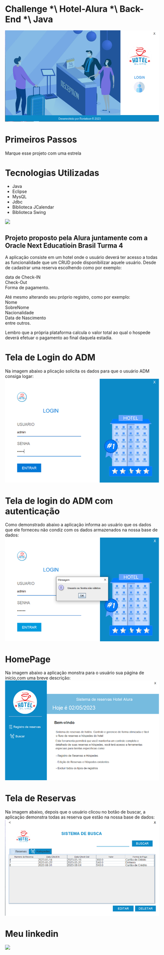 # Challenge *\ Hotel-Alura *\ Back-End *\ Java
![Tela Inicial](https://github.com/Roni-Braga/Challenge_Hotel_Alura/blob/main/img/Home.png)
# Primeiros Passos
Marque esse projeto com uma estrela
# Tecnologias Utilizadas
<ul>
  <li>Java</li>
  <li>Eclipse</li>
  <li>MysQL</li>
  <li>Jdbc</li>
  <li>Biblioteca JCalendar</li>
  <li>Biblioteca Swing</li>
</ul>  
<p>
<img src="http://img.shields.io/static/v1?label=STATUS&message=CONCLUIDO&color=GREEN&style=for-the-badge"/>
</p>
<h2>Projeto proposto pela Alura juntamente com a Oracle Next Educatioin Brasil Turma 4</h2>
<p>A aplicação consiste em um hotel onde o usuário deverá ter acesso a todas as funcionalidade que um CRUD pode disponibilizar aquele usuário. Desde de cadastrar uma reserva escolhendo como por exemplo:</p>
data de Check-IN <br>
Check-Out<br>
Forma de pagamento.<br>

Até mesmo alterando seu próprio registro, como por exemplo:<br>
Nome<br>
SobreNome<br>
Nacionalidade<br>
Data de Nascimento<br>
entre outros.<br>
  
Lembro que a própria plataforma calcula o valor total ao qual o hospede deverá efetuar o pagamento ao final daquela estadia. 

# Tela de Login do ADM
Na imagem abaixo a plicação solicita os dados para que o usuário ADM consiga logar:
<img src="https://github.com/Roni-Braga/Challenge_Hotel_Alura/blob/main/img/login.png">

# Tela de login do ADM com autenticação
Como demonstrado abaixo a aplicação informa ao usuário que os dados que ele forneceu não condiz com os dados armazenados na nossa base de dados:
<img src="https://github.com/Roni-Braga/Challenge_Hotel_Alura/blob/main/img/loginUsuarioerrado.png">
# HomePage
Na imagem abaixo a aplicação monstra para o usuário sua página de inicio,com uma breve descrição:
<img src="https://github.com/Roni-Braga/Challenge_Hotel_Alura/blob/main/img/inicio.png">

# Tela de Reservas
Na imagem abaixo, depois que o usuário clicou no botão de buscar, a aplicação demonstra todas as reserva que estão na nossa base de dados:
<img src="https://github.com/Roni-Braga/Challenge_Hotel_Alura/blob/main/img/pesquisarall.png">

# Meu linkedin
<a href="https://www.linkedin.com\in\roni-braga-dev"><img src = "https://camo.githubusercontent.com/c00f87aeebbec37f3ee0857cc4c20b21fefde8a96caf4744383ebfe44a47fe3f/68747470733a2f2f696d672e736869656c64732e696f2f62616467652f2d4c696e6b6564496e2d2532333030373742353f7374796c653d666f722d7468652d6261646765266c6f676f3d6c696e6b6564696e266c6f676f436f6c6f723d7768697465"></a>
